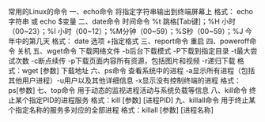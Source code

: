 常用的Linux的命令
一、echo命令 将指定字符串输出到终端屏幕上
    格式： echo 字符串 或 echo $变量
二、date命令 时间命令 
    %t 跳格[Tab键]；%H 小时（00~23）；%I 小时（00~12）；%M分钟（00~59）；%S秒（00~59）；%J 今年中的第几天 
    格式： date 选项 +指定格式
三、report命令 重启
四、poweroff命令 关机
五、wget命令 下载网络文件
    -b后台下载模式 -P下载到指定目录 -t最大尝试次数 -c断点续传 -p下载页面内容所有资源，包括图片和视频 -r递归下载
    格式：wget [参数] 下载地址
六、ps命令 查看系统中的进程
    -a显示所有进程（包括其他用户进程）-u用户以及其他详细信息 -x显示没有控制终端的进程
    格式：ps[参数]
七、top命令 用于动态的监视进程活动与系统负载等信息
八、kill命令 
    终止某个指定PID的进程服务
    格式：kill [参数] [进程PID]
九、killall命令
    用于终止某个指定名称的服务多对应的全部进程
    格式：killall [参数] [进程名称]
